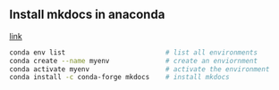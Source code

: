 ## Install mkdocs in anaconda
[link](https://anaconda.org/conda-forge/mkdocs)

```sh
conda env list                         # list all environments
conda create --name myenv              # create an enviornment
conda activate myenv                   # activate the environment
conda install -c conda-forge mkdocs    # install mkdocs   
```
